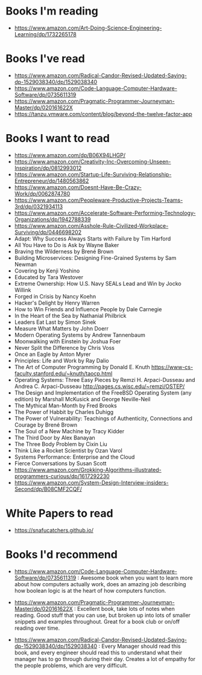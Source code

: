 # Books I'm reading
- https://www.amazon.com/Art-Doing-Science-Engineering-Learning/dp/1732265178

# Books I've read
- https://www.amazon.com/Radical-Candor-Revised-Updated-Saying-dp-1529038340/dp/1529038340
- https://www.amazon.com/Code-Language-Computer-Hardware-Software/dp/0735611319
- https://www.amazon.com/Pragmatic-Programmer-Journeyman-Master/dp/020161622X
- https://tanzu.vmware.com/content/blog/beyond-the-twelve-factor-app

# Books I want to read
- https://www.amazon.com/dp/B06X94LHGP/
- https://www.amazon.com/Creativity-Inc-Overcoming-Unseen-Inspiration/dp/0812993012
- https://www.amazon.com/Startup-Life-Surviving-Relationship-Entrepreneur/dp/1480563862
- https://www.amazon.com/Doesnt-Have-Be-Crazy-Work/dp/0062874780
- https://www.amazon.com/Peopleware-Productive-Projects-Teams-3rd/dp/0321934113
- https://www.amazon.com/Accelerate-Software-Performing-Technology-Organizations/dp/1942788339
- https://www.amazon.com/Asshole-Rule-Civilized-Workplace-Surviving/dp/0446698202
-	Adapt: Why Success Always Starts with Failure by Tim Harford
-	All You Have to Do is Ask by Wayne Baker
-	Braving the Wilderness by Brené Brown
-	Building Microservices: Designing Fine-Grained Systems by Sam Newman
-	Covering by Kenji Yoshino 
-	Educated by Tara Westover
-	Extreme Ownership: How U.S. Navy SEALs Lead and Win by Jocko Willink
-	Forged in Crisis by Nancy Koehn
-	Hacker's Delight by Henry Warren
-	How to Win Friends and Influence People by Dale Carnegie
-	In the Heart of the Sea by Nathanial Philbrick
-	Leaders Eat Last by Simon Sinek
-	Measure What Matters by John Doerr
-	Modern Operating Systems by Andrew Tannenbaum
-	Moonwalking with Einstein by Joshua Foer
-	Never Split the Difference by Chris Voss
-	Once an Eagle by Anton Myrer 
-	Principles: Life and Work by Ray Dalio 
-	The Art of Computer Programming by Donald E. Knuth <https://www-cs-faculty.stanford.edu/~knuth/taocp.html>
- Operating Systems: Three Easy Pieces by Remzi H. Arpaci-Dusseau and Andrea C. Arpaci-Dusseau http://pages.cs.wisc.edu/~remzi/OSTEP/
-	The Design and Implementation of the FreeBSD Operating System (any edition) by Marshall McKusick and George Neville-Neil
-	The Mythical Man-Month by Fred Brooks
-	The Power of Habbit by Charles Duhigg
-	The Power of Vulnerability: Teachings of Authenticity, Connections and Courage by Brené Brown
-	The Soul of a New Machine by Tracy Kidder
-	The Third Door by Alex Banayan 
-	The Three Body Problem by Cixin Liu 
-	Think Like a Rocket Scientist by Ozan Varol
- Systems Performance: Enterprise and the Cloud
- Fierce Conversations by Susan Scott
- https://www.amazon.com/Grokking-Algorithms-illustrated-programmers-curious/dp/1617292230
- https://www.amazon.com/System-Design-Interview-insiders-Second/dp/B08CMF2CQF/

# White Papers to read
- https://snafucatchers.github.io/


# Books I'd recommend
- https://www.amazon.com/Code-Language-Computer-Hardware-Software/dp/0735611319 : Awesome book when you want to learn more about how computers actually work, does an amazing job describing how boolean logic is at the heart of how computers function.

- https://www.amazon.com/Pragmatic-Programmer-Journeyman-Master/dp/020161622X : Excellent book, take lots of notes when reading. Good stuff that you can use, but broken up into lots of smaller snippets and examples throughout. Great for a book club or on/off reading over time.

- https://www.amazon.com/Radical-Candor-Revised-Updated-Saying-dp-1529038340/dp/1529038340 : Every Manager should read this book, and every engineer should read this to understand what their manager has to go through during their day. Creates a lot of empathy for the people problems, which are very difficult.
